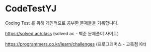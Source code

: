 # CodeTestYJ

Coding Test 를 위해 개인적으로 공부한 문제들을 기록합니다.

https://solved.ac/class
(solved ac - 백준 문제풀이 사이트)

https://programmers.co.kr/learn/challenges
(프로그래머스 - 고득점 Kit)
